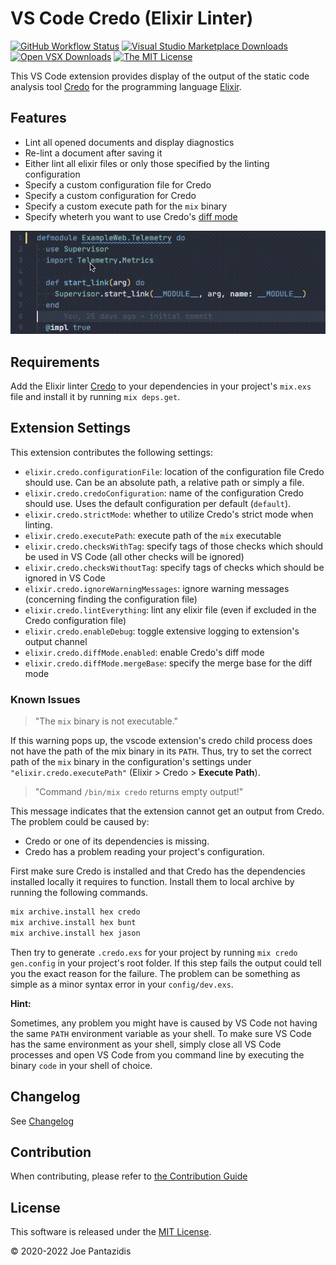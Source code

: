 # VS Code Credo (Elixir Linter)

[![GitHub Workflow Status](https://img.shields.io/github/actions/workflow/status/pantajoe/vscode-elixir-credo/ci.yml?branch=main&style=for-the-badge)](https://github.com/pantajoe/vscode-elixir-credo/actions)
[![Visual Studio Marketplace Downloads](https://img.shields.io/visual-studio-marketplace/d/pantajoe.vscode-elixir-credo?label=VS%20Code%20Downloads&style=for-the-badge)](https://marketplace.visualstudio.com/items?itemName=pantajoe.vscode-elixir-credo)
[![Open VSX Downloads](https://img.shields.io/open-vsx/dt/pantajoe/vscode-elixir-credo?label=Open%20VSX%20Downloads&style=for-the-badge)](https://open-vsx.org/extension/pantajoe/vscode-elixir-credo)
[![The MIT License](https://img.shields.io/badge/license-MIT-orange.svg?style=for-the-badge)](http://opensource.org/licenses/MIT)

This VS Code extension provides display of the output of the static code analysis tool [Credo](https://github.com/rrrene/credo)
for the programming language [Elixir](https://elixir-lang.org).

## Features

* Lint all opened documents and display diagnostics
* Re-lint a document after saving it
* Either lint all elixir files or only those specified by the linting configuration
* Specify a custom configuration file for Credo
* Specify a custom configuration for Credo
* Specify a custom execute path for the `mix` binary
* Specify wheterh you want to use Credo's [diff mode](https://hexdocs.pm/credo/diff_command.html#from-git-merge-base)

![Demo](./images/demo.gif)

## Requirements

Add the Elixir linter [Credo](https://github.com/rrrene/credo) to your dependencies in your project's `mix.exs` file
and install it by running `mix deps.get`.

## Extension Settings

This extension contributes the following settings:

* `elixir.credo.configurationFile`: location of the configuration file Credo should use. Can be an absolute path, a relative path or simply a file.
* `elixir.credo.credoConfiguration`: name of the configuration Credo should use. Uses the default configuration per default (`default`).
* `elixir.credo.strictMode`: whether to utilize Credo's strict mode when linting.
* `elixir.credo.executePath`: execute path of the `mix` executable
* `elixir.credo.checksWithTag`: specify tags of those checks which should be used in VS Code (all other checks will be ignored)
* `elixir.credo.checksWithoutTag`: specify tags of checks which should be ignored in VS Code
* `elixir.credo.ignoreWarningMessages`: ignore warning messages (concerning finding the configuration file)
* `elixir.credo.lintEverything`: lint any elixir file (even if excluded in the Credo configuration file)
* `elixir.credo.enableDebug`: toggle extensive logging to extension's output channel
* `elixir.credo.diffMode.enabled`: enable Credo's diff mode
* `elixir.credo.diffMode.mergeBase`: specify the merge base for the diff mode

### Known Issues

> "The `mix` binary is not executable."

If this warning pops up, the vscode extension's credo child process does not have the path of the mix binary in its `PATH`.
Thus, try to set the correct path of the `mix` binary in the configuration's settings under `"elixir.credo.executePath"` (Elixir > Credo > **Execute Path**).

> "Command `/bin/mix credo` returns empty output!"

This message indicates that the extension cannot get an output from Credo. The problem could be caused by:

* Credo or one of its dependencies is missing.
* Credo has a problem reading your project's configuration.

First make sure Credo is installed and that Credo has the dependencies installed locally it requires to function. Install them to local archive by running the following commands.

```bash
mix archive.install hex credo
mix archive.install hex bunt
mix archive.install hex jason
```

Then try to generate `.credo.exs` for your project by running `mix credo gen.config` in your project's root folder.
If this step fails the output could tell you the exact reason for the failure. The problem can be something as simple as a minor syntax error in your `config/dev.exs`.

**Hint:**

Sometimes, any problem you might have is caused by VS Code not having the same `PATH` environment variable as your shell.
To make sure VS Code has the same environment as your shell,
simply close all VS Code processes and open VS Code from you command line by executing the binary `code` in your shell of choice.

## Changelog

See [Changelog](/CHANGELOG.md)

## Contribution

When contributing, please refer to [the Contribution Guide](/CONTRIBUTING.md)

## License

This software is released under the [MIT License](/LICENSE).

&copy; 2020-2022 Joe Pantazidis
